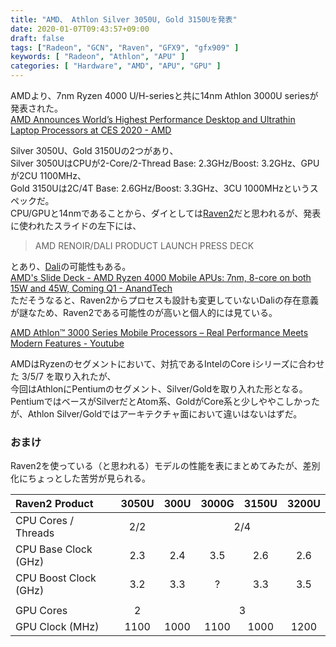```yaml
---
title: "AMD、 Athlon Silver 3050U, Gold 3150Uを発表"
date: 2020-01-07T09:43:57+09:00
draft: false
tags: ["Radeon", "GCN", "Raven", "GFX9", "gfx909" ]
keywords: [ "Radeon", "Athlon", "APU" ]
categories: [ "Hardware", "AMD", "APU", "GPU" ]
---
```


AMDより、7nm Ryzen 4000 U/H-seriesと共に14nm Athlon 3000U seriesが発表された。  
[AMD Announces World’s Highest Performance Desktop and Ultrathin Laptop Processors at CES 2020 - AMD](http://ir.amd.com/news-releases/news-release-details/amd-announces-worlds-highest-performance-desktop-and-ultrathin)  

Silver 3050U、Gold 3150Uの2つがあり、  
Silver 3050UはCPUが2-Core/2-Thread Base: 2.3GHz/Boost: 3.2GHz、GPUが2CU 1100MHz、  
Gold 3150Uは2C/4T Base: 2.6GHz/Boost: 3.3GHz、3CU 1000MHzというスペックだ。  
CPU/GPUと14nmであることから、ダイとしては[Raven2](/tags/raven2)だと思われるが、発表に使われたスライドの左下には、

 > AMD RENOIR/DALI PRODUCT LAUNCH PRESS DECK

とあり、[Dali](/tags/dali)の可能性もある。  
[AMD's Slide Deck - AMD Ryzen 4000 Mobile APUs: 7nm, 8-core on both 15W and 45W, Coming Q1 - AnandTech](https://www.anandtech.com/show/15324/amd-ryzen-4000-mobile-apus-7nm-8core-on-both-15w-and-45w-coming-q1/2)  
ただそうなると、Raven2からプロセスも設計も変更していないDaliの存在意義が謎なため、Raven2である可能性のが高いと個人的には見ている。  

[AMD Athlon™ 3000 Series Mobile Processors – Real Performance Meets Modern Features - Youtube](https://www.youtube-nocookie.com/embed/T-xWH1vgxTM)  

AMDはRyzenのセグメントにおいて、対抗であるIntelのCore iシリーズに合わせた 3/5/7 を取り入れたが、  
今回はAthlonにPentiumのセグメント、Silver/Goldを取り入れた形となる。  
PentiumではベースがSilverだとAtom系、GoldがCore系と少しややこしかったが、Athlon Silver/Goldではアーキテクチャ面において違いはないはずだ。  

### おまけ
Raven2を使っている（と思われる）モデルの性能を表にまとめてみたが、差別化にちょっとした苦労が見られる。  

<table>
<thead>
<tr>
<th align="left">Raven2 Product</th>
<th align="center">3050U</th>
<th align="center">300U</th>
<th align="center">3000G</th>
<th align="center">3150U</th>
<th align="center">3200U</th>
</tr>
</thead>

<tbody>
<tr>
<td align="left">CPU Cores / Threads</td>
<td align="center">2/2</td>
<td align="center" colspan="4">2/4</td>
</tr>

<tr>
<td align="left">CPU Base Clock (GHz)</td>
<td align="center">2.3</td>
<td align="center">2.4</td>
<td align="center">3.5</td>
<td align="center">2.6</td>
<td align="center">2.6</td>
</tr>

<tr>
<td align="left">CPU Boost Clock (GHz)</td>
<td align="center">3.2</td>
<td align="center">3.3</td>
<td align="center">?</td>
<td align="center">3.3</td>
<td align="center">3.5</td>
</tr>

<tr>
<td align="left"></td>
<td align="center"></td>
<td align="center"></td>
<td align="center"></td>
<td align="center"></td>
<td align="center"></td>
</tr>

<tr>
<td align="left">GPU Cores</td>
<td align="center">2</td>
<td align="center" colspan="4">3</td>
</tr>

<tr>
<td align="left">GPU Clock (MHz)</td>
<td align="center">1100</td>
<td align="center">1000</td>
<td align="center">1100</td>
<td align="center">1000</td>
<td align="center">1200</td>
</tr>
</tbody>
</table>

